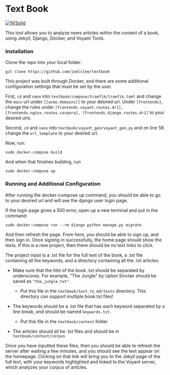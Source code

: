 # Text Book

[![N|Solid](https://avatars3.githubusercontent.com/u/20544498?s=200&v=4)](https://github.com/upenndigitalscholarship/)

This tool allows you to analyze news articles within the context of a book, using Jekyll, Django, Docker, and Voyant Tools.

### Installation

Clone the repo into your local folder:

```
git clone https://github.com/joelslee/textbook
```

This project was built through Docker, and there are some additional configuration settings that must be set by the user.

First, `cd` and `nano` into `textbook/compose/traefik/traefik.toml` and change the `main` url under `[[acme.domains]]` to your desired url. Under `[frontends]`, change the rules under `[frontends.voyant.routes.dr1], [frontends.nginx.routes.corpora], [frontends.django.routes.dr1]` to your desired urls.

Second, `cd` and `nano` into `textbook/voyant_gen/voyant_gen.py` and on line 56 change the `url_template` to your desired url.

Now, run:

```
sudo docker-compose build
```
And when that finishes building, run

```
sudo docker-compose up
```

### Running and Additional Configuration


After running the docker-compose up command, you should be able to go to your desired url and will see the django user login page.

If the login page gives a 500 error, open up a new terminal and put in the command:

```
sudo docker-compose run --rm django python manage.py migrate
```

And then refresh the page. From here, you should be able to sign up, and then sign in. Once signing in successfully, the home page should show the texts. If this is a new project, then there should be no text links to click. 

The project input is a .txt file for the full text of the book, a .txt file containing all the keywords, and a directory containing all the .txt articles.

* Make sure that the title of the book .txt should be separated by underscores. For example, "The Jungle" by Upton Sinclair should be saved as `"the_jungle.txt"`.
    * Put this file in the `textbook/text_to_md/texts` directory. This directory can support multiple book.txt files!

* The keywords should be a .txt file that has each keyword separated by a line break, and should be named `keywords.txt`.

    * Put this file in the `textbook/context` folder
* The articles should all be .txt files and should be in `textbook/context/corpus`

Once you have inputted these files, then you should be able to refresh the server after waiting a few minutes, and you should see the text appear on the homepage. Clicking on that link will bring you to the Jekyll page of the full text, with your keywords highlighted and linked to the Voyant server, which analyzes your corpus of articles.












